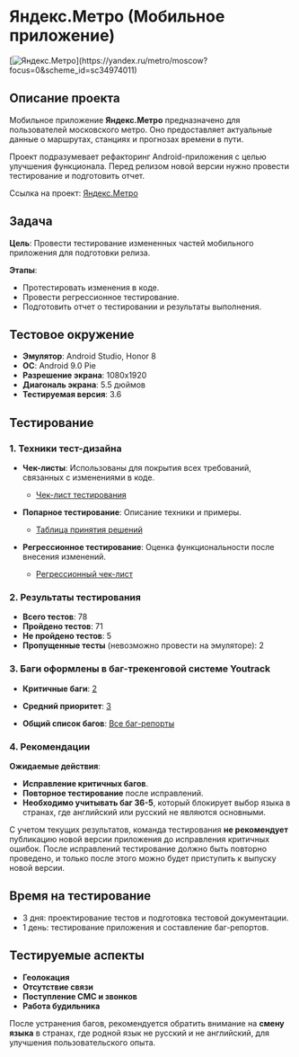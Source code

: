 # Яндекс.Метро (Мобильное приложение)

[![Яндекс.Метро]([[https://upload.wikimedia.org/wikipedia/commons/4/47/Yandex_logo.svg](https://ru.m.wikipedia.org/wiki/%D0%A4%D0%B0%D0%B9%D0%BB:Yandex_Metro_wordmark.svg)](https://upload.wikimedia.org/wikipedia/commons/3/3a/Yandex_Metro_wordmark.svg))](https://yandex.ru/metro/moscow?focus=0&scheme_id=sc34974011)

## Описание проекта

Мобильное приложение **Яндекс.Метро** предназначено для пользователей московского метро. Оно предоставляет актуальные данные о маршрутах, станциях и прогнозах времени в пути.

Проект подразумевает рефакторинг Android-приложения с целью улучшения функционала. Перед релизом новой версии нужно провести тестирование и подготовить отчет.

Ссылка на проект: [Яндекс.Метро](https://yandex.ru/metro/moscow?focus=0&scheme_id=sc34974011)

## Задача

**Цель**: Провести тестирование измененных частей мобильного приложения для подготовки релиза.

**Этапы**:
- Протестировать изменения в коде.
- Провести регрессионное тестирование.
- Подготовить отчет о тестировании и результаты выполнения.

## Тестовое окружение

- **Эмулятор**: Android Studio, Honor 8
- **ОС**: Android 9.0 Pie
- **Разрешение экрана**: 1080x1920
- **Диагональ экрана**: 5.5 дюймов
- **Тестируемая версия**: 3.6

## Тестирование

### 1. Техники тест-дизайна

- **Чек-листы**: Использованы для покрытия всех требований, связанных с изменениями в коде.
  - [Чек-лист тестирования](https://app.qase.io/public/report/494a21e9d573a521c532aac2007dfa82ca818ade)
  
- **Попарное тестирование**: Описание техники и примеры.
  - [Таблица принятия решений](https://docs.google.com/spreadsheets/d/1P6sFuWP1RpQlTRn9Rm41tZF3-Lztj6XSVxYVPUahoF8/edit#gid=1703116759)
  
- **Регрессионное тестирование**: Оценка функциональности после внесения изменений.
  - [Регрессионный чек-лист](https://app.qase.io/public/report/d8e46d9bbec0c0e6c820dd65a9a9640583a35466)

### 2. Результаты тестирования

- **Всего тестов**: 78
- **Пройдено тестов**: 71
- **Не пройдено тестов**: 5
- **Пропущенные тесты** (невозможно провести на эмуляторе): 2

### 3. Баги оформлены в баг-трекенговой системе Youtrack
- **Критичные баги**: [2](https://tatianaastax.youtrack.cloud/issues/36?q=project:%20%7B%D0%AF%D0%BD%D0%B4%D0%B5%D0%BA%D1%81%20%D0%9C%D0%B5%D1%82%D1%80%D0%BE%203.6%7D%20State:%20Unresolved%20%D0%9F%D1%80%D0%B8%D0%BE%D1%80%D0%B8%D1%82%D0%B5%D1%82:%20%D0%9A%D1%80%D0%B8%D1%82%D0%B8%D1%87%D0%B5%D1%81%D0%BA%D0%B0%D1%8F)
- **Средний приоритет**: [3](https://tatianaastax.youtrack.cloud/issues/36?q=project:%20%7B%D0%AF%D0%BD%D0%B4%D0%B5%D0%BA%D1%81%20%D0%9C%D0%B5%D1%82%D1%80%D0%BE%203.6%7D%20State:%20Unresolved%20%20%D0%9F%D1%80%D0%B8%D0%BE%D1%80%D0%B8%D1%82%D0%B5%D1%82:%20%D0%A1%D0%B5%D1%80%D1%8C%D0%B5%D0%B7%D0%BD%D0%B0%D1%8F)

- **Общий список багов**: [Все баг-репорты](https://tatianaastax.youtrack.cloud/issues?q=project:%20%7B%D0%AF%D0%BD%D0%B4%D0%B5%D0%BA%D1%81%20%D0%9C%D0%B5%D1%82%D1%80%D0%BE%203.6%7D%20State:%20Unresolved)

### 4. Рекомендации

**Ожидаемые действия**:
- **Исправление критичных багов**.
- **Повторное тестирование** после исправлений.
- **Необходимо учитывать баг 36-5**, который блокирует выбор языка в странах, где английский или русский не являются основными.

С учетом текущих результатов, команда тестирования **не рекомендует** публикацию новой версии приложения до исправления критичных ошибок. После исправлений тестирование должно быть повторно проведено, и только после этого можно будет приступить к выпуску новой версии.

## Время на тестирование

- 3 дня: проектирование тестов и подготовка тестовой документации.
- 1 день: тестирование приложения и составление баг-репортов.

## Тестируемые аспекты

- **Геолокация**
- **Отсутствие связи**
- **Поступление СМС и звонков**
- **Работа будильника**

После устранения багов, рекомендуется обратить внимание на **смену языка** в странах, где родной язык не русский и не английский, для улучшения пользовательского опыта.
